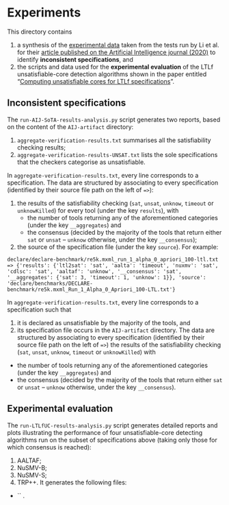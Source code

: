 # Experiments
This directory contains 
1. a synthesis of the [experimental data](https://drive.google.com/open?id=1eOYGvm3C8sQ-9iyfZ8qx42K54hgrFNTC) taken from the tests run by
Li et al. for their [article published on the Artificial Intelligence journal (2020)](https://doi.org/10.1016/j.artint.2020.103369) to identify **inconsistent specifications**, and
1. the scripts and data used for the **experimental evaluation** of the LTLf unsatisfiable-core detection algorithms shown in the paper entitled “[Computing unsatisfiable cores for LTLf specifications](https://doi.org/10.48550/arXiv.2203.04834)”.

## Inconsistent specifications
The `run-AIJ-SoTA-results-analysis.py` script generates two reports, based on the content of the `AIJ-artifact` directory:
1. `aggregate-verification-results.txt` summarises all the satisfiability checking results;
1. `aggregate-verification-results-UNSAT.txt` lists the sole specifications that the checkers categorise as unsatisfiable.

In `aggregate-verification-results.txt`, every line corresponds to a specification. The data are structured by associating to every specification
(identified by their source file path on the left of ` => `):
1. the results of the satisfiability checking (`sat`, `unsat`, `unknow`, `timeout` or `unknowKilled`) for every tool (under the key `results`), with
   * the number of tools returning any of the aforementioned categories (under the key `__aggregates`) and
   * the consensus (decided by the majority of the tools that return either `sat` or `unsat` – `unknow` otherwise, under the key `__consensus`);
1. the source of the specification file (under the key `source`).
For example:
```
declare/declare-benchmark/re5k.mxml_run_1_alpha_0_apriori_100-ltl.txt => {'results': {'ltl2sat': 'sat', 'aalta': 'timeout', 'nuxmv': 'sat', 'cdlsc': 'sat', 'aaltaf': 'unknow', '__consensus': 'sat', '__aggregates': {'sat': 3, 'timeout': 1, 'unknow': 1}}, 'source': 'declare/benchmarks/DECLARE-benchmark/re5k.mxml_Run_1_Alpha_0_Apriori_100-LTL.txt'}
```

In `aggregate-verification-results.txt`, every line corresponds to a specification such that
1. it is declared as unsatisfiable by the majority of the tools, and 
1. its specification file occurs in the `AIJ-artifact` directory.
The data are structured by associating to every specification (identified by their source file path on the left of ` => `)
the results of the satisfiability checking (`sat`, `unsat`, `unknow`, `timeout` or `unknowKilled`) with
* the number of tools returning any of the aforementioned categories (under the key `__aggregates`) and
* the consensus (decided by the majority of the tools that return either `sat` or `unsat` – `unknow` otherwise, under the key `__consensus`).

## Experimental evaluation
The `run-LTLfUC-results-analysis.py` script generates detailed reports and plots illustrating the performance of four unsatisfiable-core detecting algorithms run on the subset of specifications above (taking only those for which consensus is reached):
1. AALTAF;
1. NuSMV-B;
1. NuSMV-S;
1. TRP++.
It generates the following files:
- `` .
